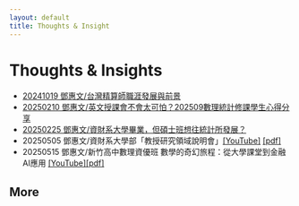 ```yaml
---
layout: default
title: Thoughts & Insight
---
```


# Thoughts & Insights


- [20241019 鄧惠文/台灣精算師職涯發展與前景](https://venteng.github.io/thoughts/20241019actuary.html)
- [20250210 鄧惠文/英文授課會不會太可怕？202509數理統計修課學生心得分享](https://venteng.github.io/Teaching/20241223_Math_Stat_Survey.html)
- [20250225 鄧惠文/資財系大學畢業，但碩士班想往統計所發展？](https://venteng.github.io/thoughts/20250225_pursuit_stat.html)
- 20250505 鄧惠文/資財系大學部「教授研究領域說明會」[[YouTube]](https://youtu.be/P4-LKKFHJbE) [[pdf]](https://drive.google.com/file/d/1LsaFgtqkZD5zKxnrCojs5Dbls1fuXJwK/view?usp=sharing)
- 20250515 鄧惠文/新竹高中數理資優班 數學的奇幻旅程：從大學課堂到金融AI應用 [[YouTube]](https://youtu.be/yIdvhvb_8ZA)[[pdf]](https://drive.google.com/file/d/1Vq419YCp78qPs5gWXVTlasXWDIrBOF32/view?usp=drive_link)

## More

<!---

- [20240627 南區統計研討會吳建福院士歸納五個研究創新的步驟](https://venteng.github.io/thoughts/20240627_5steps.html)
- [20250408 A Practical Guide to AI-Assisted Research in Section 1 Writing](https://venteng.github.io/thoughts/20250408_AI_Research_1.html)

- [20250224 How do I create a gitHUB webpage?](https://chatgpt.com/share/67bc10df-5884-800c-b4d4-9441899c6b98)
- [鄧惠文/我怎麼轉換跑道，從數學系變成財金所呢？](https://hackmd.io/7XkdaE4yRAKAs2FIiEG5Lw)
- [鄧惠文/碩士生可能會想知道的?](https://hackmd.io/7XA3UFoCRjqT1kW6E4HZbw)
- [鄧惠文/導生分享](https://hackmd.io/nf4uLb40TUW2axK_jCLQLA)
-->
